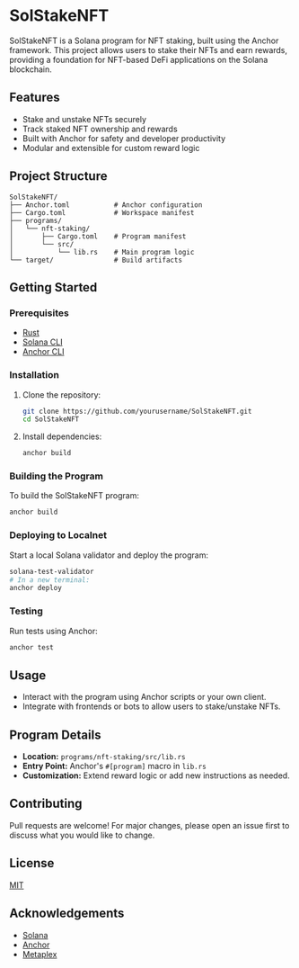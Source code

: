 # SolStakeNFT

SolStakeNFT is a Solana program for NFT staking, built using the Anchor framework. This project allows users to stake their NFTs and earn rewards, providing a foundation for NFT-based DeFi applications on the Solana blockchain.

## Features

- Stake and unstake NFTs securely
- Track staked NFT ownership and rewards
- Built with Anchor for safety and developer productivity
- Modular and extensible for custom reward logic

## Project Structure

```
SolStakeNFT/
├── Anchor.toml           # Anchor configuration
├── Cargo.toml            # Workspace manifest
├── programs/
│   └── nft-staking/
│       ├── Cargo.toml    # Program manifest
│       └── src/
│           └── lib.rs    # Main program logic
└── target/               # Build artifacts
```

## Getting Started

### Prerequisites

- [Rust](https://www.rust-lang.org/tools/install)
- [Solana CLI](https://docs.solana.com/cli/install-solana-cli-tools)
- [Anchor CLI](https://project-serum.github.io/anchor/getting-started/installation.html)

### Installation

1. Clone the repository:
   ```sh
   git clone https://github.com/yourusername/SolStakeNFT.git
   cd SolStakeNFT
   ```
2. Install dependencies:
   ```sh
   anchor build
   ```

### Building the Program

To build the SolStakeNFT program:

```sh
anchor build
```

### Deploying to Localnet

Start a local Solana validator and deploy the program:

```sh
solana-test-validator
# In a new terminal:
anchor deploy
```

### Testing

Run tests using Anchor:

```sh
anchor test
```

## Usage

- Interact with the program using Anchor scripts or your own client.
- Integrate with frontends or bots to allow users to stake/unstake NFTs.

## Program Details

- **Location:** `programs/nft-staking/src/lib.rs`
- **Entry Point:** Anchor's `#[program]` macro in `lib.rs`
- **Customization:** Extend reward logic or add new instructions as needed.

## Contributing

Pull requests are welcome! For major changes, please open an issue first to discuss what you would like to change.

## License

[MIT](LICENSE)

## Acknowledgements

- [Solana](https://solana.com/)
- [Anchor](https://project-serum.github.io/anchor/)
- [Metaplex](https://www.metaplex.com/)
